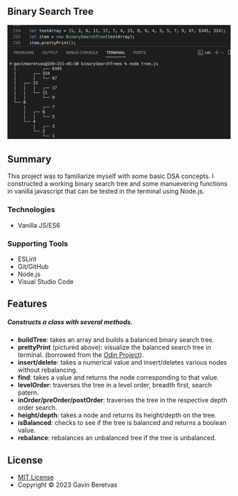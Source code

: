 ## Binary Search Tree

![Binary Search Tree](BST.jpg)

## Summary 

This project was to familiarize myself with some basic DSA concepts. I constructed a working binary search tree and some manuevering functions in vanilla javascript that can be tested in the terminal using Node.js.

### Technologies

* Vanilla JS/ES6

### Supporting Tools

* ESLint
* Git/GitHub
* Node.js 
* Visual Studio Code

## Features
##### Constructs a class with several methods.
* **buildTree**: takes an array and builds a balanced binary search tree.
* **prettyPrint** (pictured above): visualize the balanced search tree in terminal. (borrowed from the [Odin Project](https://www.theodinproject.com/lessons/javascript-binary-search-trees)).
* **insert/delete**: takes a numerical value and insert/deletes various nodes without rebalancing.
* **find**: takes a value and returns the node corresponding to that value.
* **levelOrder**: traverses the tree in a level order, breadth first, search patern.
* **inOrder/preOrder/postOrder**: traverses the tree in the respective depth order search.
* **height/depth**: takes a node and returns its height/depth on the tree.
* **isBalanced**: checks to see if the tree is balanced and returns a boolean value. 
* **rebalance**: rebalances an unbalanced tree if the tree is unbalanced. 

## License

* [MIT License](https://opensource.org/license/mit/)
* Copyright © 2023 Gavin Beretvas



